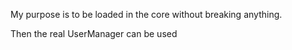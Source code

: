 My purpose is to be loaded in the core without breaking anything.

Then the real UserManager can be used